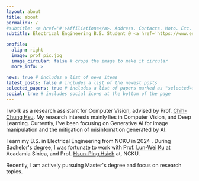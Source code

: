 ```yaml
---
layout: about
title: about
permalink: /
#subtitle: <a href='#'>Affiliations</a>. Address. Contacts. Moto. Etc.
subtitle: Electrical Engineering B.S. Student @ <a href='https://www.ee.ncku.edu.tw/en/'>NCKU</a>

profile:
  align: right
  image: prof_pic.jpg
  image_circular: false # crops the image to make it circular
  more_info: >

news: true # includes a list of news items
latest_posts: false # includes a list of the newest posts
selected_papers: true # includes a list of papers marked as "selected={true}"
social: true # includes social icons at the bottom of the page
---
```


<!-- (Sample introduction) Write your biography here. Tell the world about yourself. Link to your favorite [subreddit](http://reddit.com). You can put a picture in, too. The code is already in, just name your picture `prof_pic.jpg` and put it in the `img/` folder.

Put your address / P.O. box / other info right below your picture. You can also disable any of these elements by editing `profile` property of the YAML header of your `_pages/about.md`. Edit `_bibliography/papers.bib` and Jekyll will render your [publications page](/al-folio/publications/) automatically.

Link to your social media connections, too. This theme is set up to use [Font Awesome icons](https://fontawesome.com/) and [Academicons](https://jpswalsh.github.io/academicons/), like the ones below. Add your Facebook, Twitter, LinkedIn, Google Scholar, or just disable all of them.) -->

I work as a research assistant for Computer Vision, advised by Prof. [Chih-Chung Hsu](https://scholar.google.com/citations?user=mIWRYc4AAAAJ&hl=en). My research interests mainly lies in Computer Vision, and Deep Learning. Currently, I've been focusing on Generative AI for image manipulation and the mitigation of misinfomation generated by AI. 

I earn my B.S. in Electrical Engineering from NCKU in 2024 . During Bachelor's degree, I was fortunate to work with Prof. [Lun-Wei Ku](https://scholar.google.com/citations?user=SzcLXlkAAAAJ&hl=en) at Acadamia Sinica, and Prof. [Hsun-Ping Hsieh](https://scholar.google.com/citations?user=f6SBzrAAAAAJ&hl=en) at, NCKU.

Recently, I am actively pursuing Master's degree and focus on research topics. 

